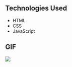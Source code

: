 ## Technologies Used

- HTML
- CSS
- JavaScript

## GIF

![](/Users/dev.zek/Desktop/my-project/destiny/destiny-gif.gif)